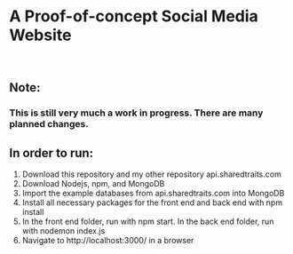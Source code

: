 <h1>A Proof-of-concept Social Media Website</h1>
<br/>
<h2>Note:</h2>
<h3> This is still very much a work in progress. There are many planned changes.</h3>

<h2>In order to run:</h2>
<ol>
    <li>Download this repository and my other repository api.sharedtraits.com</li>
    <li>Download Nodejs, npm, and MongoDB</li>
    <li>Import the example databases from api.sharedtraits.com into MongoDB</li>
    <li>Install all necessary packages for the front end and back end with npm install</li>
    <li>In the front end folder, run with npm start. In the back end folder, run with nodemon index.js</li>
    <li>Navigate to http://localhost:3000/ in a browser</li>
<ol>